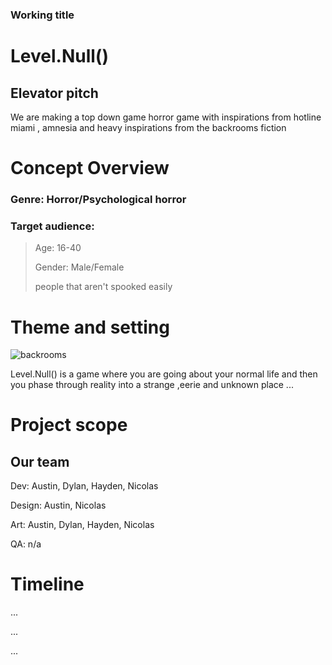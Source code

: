 ### Working title

# Level.Null()

## Elevator pitch

We are making a top down game horror game with inspirations from hotline miami , amnesia and heavy inspirations from the backrooms fiction

# Concept Overview

### Genre: Horror/Psychological horror

### Target audience:

> Age: 16-40
> 
> Gender: Male/Female
> 
> people that aren't spooked easily

# Theme and setting

![backrooms](https://static.wikia.nocookie.net/backrooms/images/0/05/Thebackrooms.jpg/revision/latest/scale-to-width-down/1200?cb=20190608093553)

Level.Null() is a game where you are going about your normal life and then you phase through reality into a strange ,eerie and unknown place
...

# Project scope

## Our team

Dev: Austin, Dylan, Hayden, Nicolas

Design: Austin, Nicolas

Art: Austin, Dylan, Hayden, Nicolas

QA: n/a




# Timeline

...

...

...

